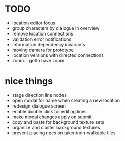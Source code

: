 # TODO
- location editor focus
- group characters by dialogue in overview
- remove location connections
- validation error notifications
- information dependency invariants
- moving camera for prototype
- location versions with directed connections
- zoom... gotta have zoom

# nice things
- stage direction line nodes
- open modal for name when creating a new location
- redesign dialogue screen
- enable double click for editing lines
- make modal changes apply on submit
- copy and paste for background texture sets
- organize and cluster background textures
- prevent placing npcs on taken/non-walkable tiles

